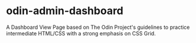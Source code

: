 # odin-admin-dashboard
A Dashboard View Page based on The Odin Project's guidelines to practice intermediate HTML/CSS with a strong emphasis on CSS Grid.
